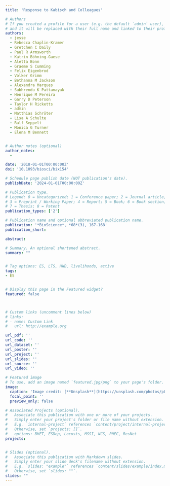 ```yaml
---
title: 'Response to Kabisch and Colleagues'

# Authors
# If you created a profile for a user (e.g. the default `admin` user), write the username (folder name) here
# and it will be replaced with their full name and linked to their profile.
authors:
  - jesse
  - Rebecca Chaplin-Kramer
  - Gretchen C Daily
  - Paul R Armsworth
  - Katrin Böhning-Gaese
  - Aletta Bonn
  - Graeme S Cumming
  - Felix Eigenbrod
  - Volker Grimm
  - Bethanna M Jackson
  - Alexandra Marques
  - Subhrendu K Pattanayak
  - Henrique M Pereira
  - Garry D Peterson
  - Taylor H Ricketts
  - admin
  - Matthias Schröter
  - Lisa A Schulte
  - Ralf Seppelt
  - Monica G Turner
  - Elena M Bennett


# Author notes (optional)
author_notes:
  -

date: '2018-01-01T00:00:00Z'
doi: '10.1093/biosci/bix154'

# Schedule page publish date (NOT publication's date).
publishDate: '2024-01-01T00:00:00Z'

# Publication type.
# Legend: 0 = Uncategorized; 1 = Conference paper; 2 = Journal article;
# 3 = Preprint / Working Paper; 4 = Report; 5 = Book; 6 = Book section;
# 7 = Thesis; 8 = Patent
publication_types: ['2']

# Publication name and optional abbreviated publication name.
publication: '*BioScience*, *68*(3), 167-168'
publication_short: 

abstract: 

# Summary. An optional shortened abstract.
summary: ""


# Tag options: ES, LTS, HWB, livelihoods, active
tags: 
- ES


# Display this page in the Featured widget?
featured: false



# Custom links (uncomment lines below)
# links:
# - name: Custom Link
#   url: http://example.org

url_pdf: ''
url_code: ''
url_dataset: ''
url_poster: ''
url_project: ''
url_slides: ''
url_source: ''
url_video: ''

# Featured image
# To use, add an image named `featured.jpg/png` to your page's folder.
image:
  caption: 'Image credit: [**Unsplash**](https://unsplash.com/photos/pLCdAaMFLTE)'
  focal_point: ''
  preview_only: false

# Associated Projects (optional).
#   Associate this publication with one or more of your projects.
#   Simply enter your project's folder or file name without extension.
#   E.g. `internal-project` references `content/project/internal-project/index.md`.
#   Otherwise, set `projects: []`.
#   options: BHET, ESDep, Locusts, MSSI, NCS, PHEC, ResNet
projects:


# Slides (optional).
#   Associate this publication with Markdown slides.
#   Simply enter your slide deck's filename without extension.
#   E.g. `slides: "example"` references `content/slides/example/index.md`.
#   Otherwise, set `slides: ""`.
slides: ""
---
```


